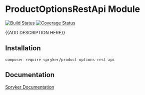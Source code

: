 # ProductOptionsRestApi Module
[![Build Status](https://travis-ci.org/spryker/product-options-rest-api.svg)](https://travis-ci.org/spryker/product-options-rest-api)
[![Coverage Status](https://coveralls.io/repos/github/spryker/product-options-rest-api/badge.svg)](https://coveralls.io/github/spryker/product-options-rest-api)

{{ADD DESCRIPTION HERE}}

## Installation

```
composer require spryker/product-options-rest-api
```

## Documentation

[Spryker Documentation](https://academy.spryker.com/developing_with_spryker/module_guide/modules.html)
